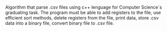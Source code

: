 Algorithm that parse .csv files using c++ lenguage for Computer Science´s graduating task.
The program must be able to add registers to the file, use efficient sort methods, delete registers from the file, print data, store .csv data into a binary file, convert binary file to .csv file.
